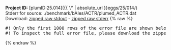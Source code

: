 **Project ID:** [plumID:25.014]({{ '/' | absolute_url }}eggs/25/014/)  
Stderr for source:  ./benchmark/bAIes/ACTR/plumed_ACTR.dat   
Download: [zipped raw stdout](plumed_ACTR.dat.plumed.stdout.txt.zip) - [zipped raw stderr](plumed_ACTR.dat.plumed.stderr.txt.zip) 
{% raw %}
<pre>
#! Only the first 1000 rows of the error file are shown below
#! To inspect the full error file, please download the zipped raw stderr file above
</pre>
{% endraw %}
